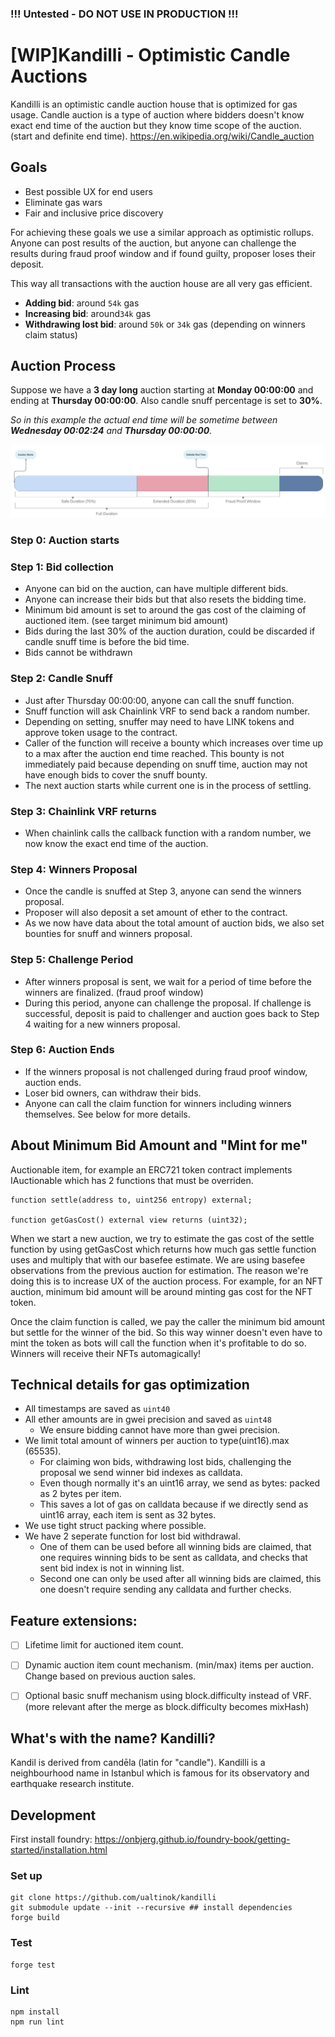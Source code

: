 ### !!! Untested - DO NOT USE IN PRODUCTION !!!

# [WIP]Kandilli - Optimistic Candle Auctions

Kandilli is an optimistic candle auction house that is optimized for gas usage. 
Candle auction is a type of auction where bidders doesn't know exact end time of 
the auction but they know time scope of the auction. (start and definite end time).
https://en.wikipedia.org/wiki/Candle_auction


## Goals

* Best possible UX for end users
* Eliminate gas wars
* Fair and inclusive price discovery


For achieving these goals we use a similar approach as optimistic rollups. Anyone can post results of the auction, but anyone can challenge the results during fraud proof window and if found guilty, proposer loses their deposit.

This way all transactions with the auction house are all very gas efficient.
- **Adding bid**: around ```54k``` gas
- **Increasing bid**: around```34k``` gas
- **Withdrawing lost bid**: around ```50k``` or ```34k``` gas (depending on winners claim status)

## Auction Process
Suppose we have a **3 day long** auction starting at **Monday 00:00:00** and ending at **Thursday 00:00:00**. Also candle snuff percentage is set to **30%**.

_So in this example the actual end time will be sometime between **Wednesday 00:02:24** and **Thursday 00:00:00**._

![](.IDEA_images/kandilli-auction-timeline.jpg)

### Step 0: Auction starts
### Step 1: Bid collection
- Anyone can bid on the auction, can have multiple different bids. 
- Anyone can increase their bids but that also resets the bidding time.
- Minimum bid amount is set to around the gas cost of the claiming of auctioned item. (see target minimum bid amount)
- Bids during the last 30% of the auction duration, could be discarded if candle snuff time is before the bid time.
- Bids cannot be withdrawn

### Step 2: Candle Snuff
- Just after Thursday 00:00:00, anyone can call the snuff function. 
- Snuff function will ask Chainlink VRF to send back a random number. 
- Depending on setting, snuffer may need to have LINK tokens and approve token usage to the contract. 
- Caller of the function will receive a bounty which increases over time up to a max after the auction end time reached. This bounty is not immediately paid because depending on snuff time, auction may not have enough bids to cover the snuff bounty.
- The next auction starts while current one is in the process of settling.

### Step 3: Chainlink VRF returns
- When chainlink calls the callback function with a random number, we now know the exact end time of the auction. 

### Step 4: Winners Proposal
- Once the candle is snuffed at Step 3, anyone can send the winners proposal.
- Proposer will also deposit a set amount of ether to the contract. 
- As we now have data about the total amount of auction bids, we also set bounties for snuff and winners proposal.

### Step 5: Challenge Period
- After winners proposal is sent, we wait for a period of time before the winners are finalized. (fraud proof window)
- During this period, anyone can challenge the proposal. If challenge is successful, deposit is paid to challenger and auction goes back to Step 4 waiting for a new winners proposal.

### Step 6: Auction Ends
- If the winners proposal is not challenged during fraud proof window, auction ends.
- Loser bid owners, can withdraw their bids.
- Anyone can call the claim function for winners including winners themselves. See below for more details.

## About Minimum Bid Amount and "Mint for me"

Auctionable item, for example an ERC721 token contract implements IAuctionable which has 2 functions that must be overriden.
```
function settle(address to, uint256 entropy) external;

function getGasCost() external view returns (uint32);
```
When we start a new auction, we try to estimate the gas cost of the settle function by using getGasCost which returns how much gas settle function uses and multiply that with our basefee estimate. We are using basefee observations from the previous auction for estimation. The reason we're doing this is to increase UX of the auction process. For example, for an NFT auction, minimum bid amount will be around minting gas cost for the NFT token. 

Once the claim function is called, we pay the caller the minimum bid amount but settle for the winner of the bid. 
So this way winner doesn't even have to mint the token as bots will call the function when it's profitable to do so. 
Winners will receive their NFTs automagically! 

## Technical details for gas optimization

* All timestamps are saved as `uint40`
* All ether amounts are in gwei precision and saved as `uint48`
  - We ensure bidding cannot have more than gwei precision.
* We limit total amount of winners per auction to type(uint16).max (65535). 
  - For claiming won bids, withdrawing lost bids, challenging the proposal we send winner bid indexes as calldata.
  - Even though normally it's an uint16 array, we send as bytes: packed as 2 bytes per item.
  - This saves a lot of gas on calldata because if we directly send as uint16 array, each item is sent as 32 bytes.
* We use tight struct packing where possible.
* We have 2 seperate function for lost bid withdrawal.
  - One of them can be used before all winning bids are claimed, that one requires winning bids to be sent as calldata, and checks that sent bid index is not in winning list.
  - Second one can only be used after all winning bids are claimed, this one doesn't require sending any calldata and further checks.

## Feature extensions:
- [ ] Lifetime limit for auctioned item count.
- [ ] Dynamic auction item count mechanism. (min/max) items per auction. Change based on previous auction sales.
- [ ] Optional basic snuff mechanism using block.difficulty instead of VRF. (more relevant after the merge as block.difficulty becomes mixHash)



## What's with the name? Kandilli?
Kandil is derived from candēla (latin for "candle"). Kandilli is a neighbourhood name in Istanbul which is famous for its observatory and earthquake research institute.



## Development

First install foundry: https://onbjerg.github.io/foundry-book/getting-started/installation.html 

### Set up
```
git clone https://github.com/ualtinok/kandilli
git submodule update --init --recursive ## install dependencies
forge build
```

### Test

```
forge test
```

### Lint
```
npm install 
npm run lint 
```
